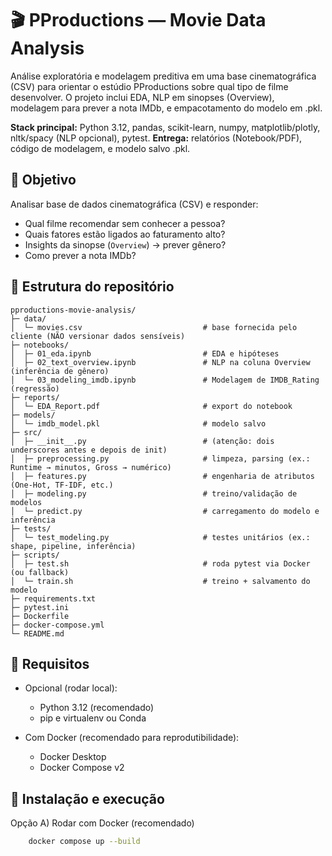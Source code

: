 # 🎬 PProductions — Movie Data Analysis

Análise exploratória e modelagem preditiva em uma base cinematográfica (CSV) para orientar o estúdio PProductions sobre qual tipo de filme desenvolver. O projeto inclui EDA, NLP em sinopses (Overview), modelagem para prever a nota IMDb, e empacotamento do modelo em .pkl.

**Stack principal:** Python 3.12, pandas, scikit-learn, numpy, matplotlib/plotly, nltk/spacy (NLP opcional), pytest.
**Entrega:** relatórios (Notebook/PDF), código de modelagem, e modelo salvo .pkl.

## 📌 Objetivo
Analisar base de dados cinematográfica (CSV) e responder:
- Qual filme recomendar sem conhecer a pessoa?
- Quais fatores estão ligados ao faturamento alto?
- Insights da sinopse (`Overview`) → prever gênero?
- Como prever a nota IMDb?

## 📁 Estrutura do repositório


```text
pproductions-movie-analysis/
├─ data/
│  └─ movies.csv                           # base fornecida pelo cliente (NÃO versionar dados sensíveis)
├─ notebooks/
│  ├─ 01_eda.ipynb                         # EDA e hipóteses
│  ├─ 02_text_overview.ipynb               # NLP na coluna Overview (inferência de gênero)
│  └─ 03_modeling_imdb.ipynb               # Modelagem de IMDB_Rating (regressão)
├─ reports/
│  └─ EDA_Report.pdf                       # export do notebook
├─ models/
│  └─ imdb_model.pkl                       # modelo salvo
├─ src/
│  ├─ __init__.py                          # (atenção: dois underscores antes e depois de init)
│  ├─ preprocessing.py                     # limpeza, parsing (ex.: Runtime → minutos, Gross → numérico)
│  ├─ features.py                          # engenharia de atributos (One-Hot, TF-IDF, etc.)
│  ├─ modeling.py                          # treino/validação de modelos
│  └─ predict.py                           # carregamento do modelo e inferência
├─ tests/
│  └─ test_modeling.py                     # testes unitários (ex.: shape, pipeline, inferência)
├─ scripts/
│  ├─ test.sh                              # roda pytest via Docker (ou fallback)
│  └─ train.sh                             # treino + salvamento do modelo
├─ requirements.txt
├─ pytest.ini
├─ Dockerfile
├─ docker-compose.yml
└─ README.md
```

## 🔧 Requisitos

 - Opcional (rodar local):
    - Python 3.12 (recomendado)
    - pip e virtualenv ou Conda

 - Com Docker (recomendado para reprodutibilidade):
    - Docker Desktop
    - Docker Compose v2

## 🚀 Instalação e execução

Opção A) Rodar com Docker (recomendado)

```bash
    docker compose up --build
```
